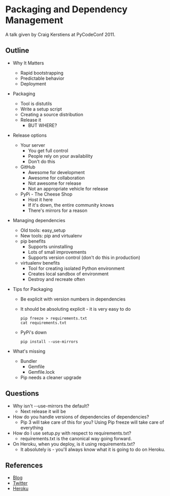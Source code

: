 Packaging and Dependency Management
======================================

A talk given by Craig Kerstiens at PyCodeConf 2011.


Outline
---------------

- Why It Matters
    - Rapid bootstrapping
    - Predictable behavior
    - Deployment
- Packaging
    - Tool is distutils
    - Write a setup script
    - Creating a source distribution
    - Release it
        - BUT WHERE?
- Release options
    - Your server
        - You get full control
        - People rely on your availability
        - Don't do this
    - GitHub
        - Awesome for development
        - Awesome for collaboration
        - Not awesome for release
        - Not an appropriate vehicle for release
    - PyPi - The Cheese Shop
        - Host it here
        - If it's down, the entire community knows
        - There's mirrors for a reason
- Managing dependencies
    - Old tools: easy_setup
    - New tools: pip and virtualenv
    - pip benefits
        - Supports uninstalling
        - Lots of small improvements
        - Supports version control (don't do this in production)
    - virtualenv benefits
        - Tool for creating isolated Python environment
        - Creates local sandbox of environment
        - Destroy and recreate often
- Tips for Packaging
    - Be explicit with version numbers in dependencies
    - It should be absoluting explicit - it is very easy to do
    
        ```
        pip freeze > requirements.txt
        cat requirements.txt
        ```

    - PyPi's down

        ```
        pip install --use-mirrors
        ```

- What's missing
    - Bundler
        - Gemfile
        - Gemfile.lock
    - Pip needs a cleaner upgrade


Questions
--------------------

- Why isn't --use-mirrors the default?
    - Next release it will be
- How do you handle versions of dependencies of dependencies?
    - Pip 3 will take care of this for you?  Using Pip freeze will take care of everything
- How do I use setup.py with respect to requirements.txt?
    - requirements.txt is the canonical way going forward.
- On Heroku, when you deploy, is it using requirements.txt?
    - It absolutely is - you'll always know what it is going to do on Heroku.


References
----------------------

* [Blog](http://www.craigkerstiens.com/)
* [Twitter](http://twitter.com/#!/craigkerstiens)
* [Heroku](http://www.heroku.com/)
